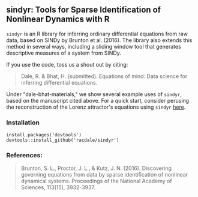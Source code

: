 
## sindyr: Tools for Sparse Identification of Nonlinear Dynamics with R

`sindyr` is an R library for inferring ordinary differential equations from raw data, based on SINDy by Brunton et al. (2016). The library also extends this method in several ways, including a sliding window tool that generates descriptive measures of a system from SINDy.

If you use the code, toss us a shout out by citing:

> Dale, R. & Bhat, H. (submitted). Equations of mind: Data science for inferring differential equations.

Under "dale-bhat-materials," we show several example uses of `sindyr`, based on the manuscript cited above. For a quick start, consider perusing the reconstruction of the Lorenz attractor's equations using `sindyr` [here](dale-bhat-materials/Figure_3.R). 

### Installation

`install.packages('devtools')
devtools::install_github('racdale/sindyr')`

### References:

> Brunton, S. L., Proctor, J. L., & Kutz, J. N. (2016). Discovering governing equations from data by sparse identification of nonlinear dynamical systems. Proceedings of the National Academy of Sciences, 113(15), 3932-3937.